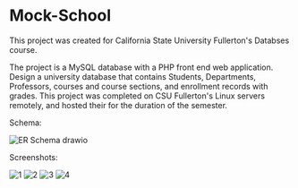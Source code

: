 # Mock-School
This project was created for California State University Fullerton's Databses course.

The project is a MySQL database with a PHP front end web application. Design a university database that contains Students, Departments, Professors, courses and course sections, and enrollment records with grades.
This project was completed on CSU Fullerton's Linux servers remotely, and hosted their for the duration of the semester.

Schema:

![ER Schema drawio](https://user-images.githubusercontent.com/70081309/210119710-47f79b92-03e3-4368-b164-717211578c6a.png)

Screenshots:


![1](https://user-images.githubusercontent.com/70081309/211219179-fca4a674-7bc0-4009-8f43-409996174e95.png)
![2](https://user-images.githubusercontent.com/70081309/211219236-2d7b2732-1753-4699-981f-8a48b92794df.png)
![3](https://user-images.githubusercontent.com/70081309/211219237-bb4af413-10a0-40a9-9511-5fc091eb9b26.png)
![4](https://user-images.githubusercontent.com/70081309/211219239-daf347d4-45d6-4001-afc1-798d27c37d94.png)
